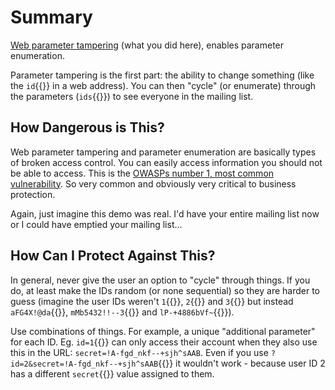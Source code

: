 # Summary

[Web parameter tampering](https://owasp.org/www-community/attacks/Web_Parameter_Tampering) (what you did here), enables parameter enumeration.

Parameter tampering is the first part: the ability to change something (like the `id`{{}} in a web address). You can then "cycle" (or enumerate) through the parameters (`ids`{{}}) to see everyone in the mailing list.

## How Dangerous is This?
Web parameter tampering and parameter enumeration are basically types of broken access control. You can easily access information you should not be able to access. This is the [OWASPs number 1, most common vulnerability](https://owasp.org/Top10/A01_2021-Broken_Access_Control/). So very common and obviously very critical to business protection.

Again, just imagine this demo was real. I'd have your entire mailing list now or I could have emptied your mailing list...

## How Can I Protect Against This?
In general, never give the user an option to "cycle" through things. If you do, at least make the IDs random (or none sequential) so they are harder to guess (imagine the user IDs weren't `1`{{}}, `2`{{}} and `3`{{}} but instead `aFG4X!@da`{{}}, `mMb5432!!--3`{{}} and `lP-+4886bVf~`{{}}).

Use combinations of things. For example, a unique "additional parameter" for each ID. Eg. `id=1`{{}} can only access their account when they also use this in the URL: `secret=!A-fgd_nkf--+sjh^sAAB`. Even if you use `?id=2&secret=!A-fgd_nkf--+sjh^sAAB`{{}} it wouldn't work - because user ID 2 has a different `secret`{{}} value assigned to them.